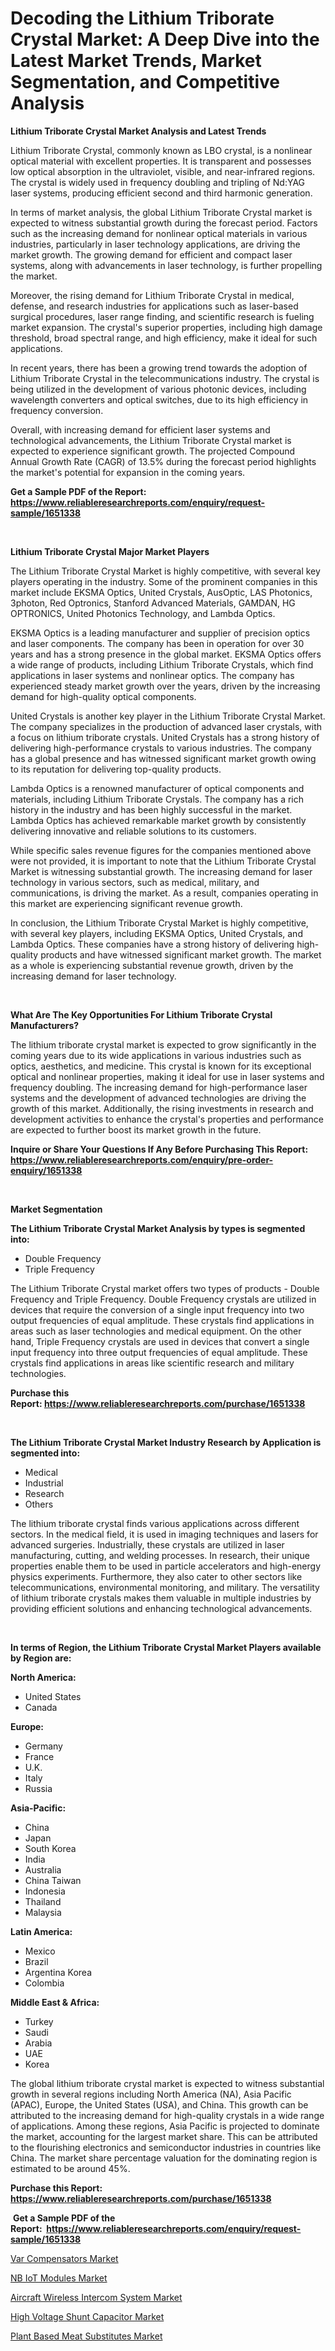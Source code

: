 <p><h1>Decoding the Lithium Triborate Crystal Market: A Deep Dive into the Latest Market Trends, Market Segmentation, and Competitive Analysis</h1></p><p><strong>Lithium Triborate Crystal Market Analysis and Latest Trends</strong></p>
<p><p>Lithium Triborate Crystal, commonly known as LBO crystal, is a nonlinear optical material with excellent properties. It is transparent and possesses low optical absorption in the ultraviolet, visible, and near-infrared regions. The crystal is widely used in frequency doubling and tripling of Nd:YAG laser systems, producing efficient second and third harmonic generation.</p><p>In terms of market analysis, the global Lithium Triborate Crystal market is expected to witness substantial growth during the forecast period. Factors such as the increasing demand for nonlinear optical materials in various industries, particularly in laser technology applications, are driving the market growth. The growing demand for efficient and compact laser systems, along with advancements in laser technology, is further propelling the market.</p><p>Moreover, the rising demand for Lithium Triborate Crystal in medical, defense, and research industries for applications such as laser-based surgical procedures, laser range finding, and scientific research is fueling market expansion. The crystal's superior properties, including high damage threshold, broad spectral range, and high efficiency, make it ideal for such applications.</p><p>In recent years, there has been a growing trend towards the adoption of Lithium Triborate Crystal in the telecommunications industry. The crystal is being utilized in the development of various photonic devices, including wavelength converters and optical switches, due to its high efficiency in frequency conversion.</p><p>Overall, with increasing demand for efficient laser systems and technological advancements, the Lithium Triborate Crystal market is expected to experience significant growth. The projected Compound Annual Growth Rate (CAGR) of 13.5% during the forecast period highlights the market's potential for expansion in the coming years.</p></p>
<p><strong>Get a Sample PDF of the Report:&nbsp; <a href="https://www.reliableresearchreports.com/enquiry/request-sample/1651338">https://www.reliableresearchreports.com/enquiry/request-sample/1651338</a></strong></p>
<p>&nbsp;</p>
<p><strong>Lithium Triborate Crystal Major Market Players</strong></p>
<p><p>The Lithium Triborate Crystal Market is highly competitive, with several key players operating in the industry. Some of the prominent companies in this market include EKSMA Optics, United Crystals, AusOptic, LAS Photonics, 3photon, Red Optronics, Stanford Advanced Materials, GAMDAN, HG OPTRONICS, United Photonics Technology, and Lambda Optics. </p><p>EKSMA Optics is a leading manufacturer and supplier of precision optics and laser components. The company has been in operation for over 30 years and has a strong presence in the global market. EKSMA Optics offers a wide range of products, including Lithium Triborate Crystals, which find applications in laser systems and nonlinear optics. The company has experienced steady market growth over the years, driven by the increasing demand for high-quality optical components.</p><p>United Crystals is another key player in the Lithium Triborate Crystal Market. The company specializes in the production of advanced laser crystals, with a focus on lithium triborate crystals. United Crystals has a strong history of delivering high-performance crystals to various industries. The company has a global presence and has witnessed significant market growth owing to its reputation for delivering top-quality products.</p><p>Lambda Optics is a renowned manufacturer of optical components and materials, including Lithium Triborate Crystals. The company has a rich history in the industry and has been highly successful in the market. Lambda Optics has achieved remarkable market growth by consistently delivering innovative and reliable solutions to its customers.</p><p>While specific sales revenue figures for the companies mentioned above were not provided, it is important to note that the Lithium Triborate Crystal Market is witnessing substantial growth. The increasing demand for laser technology in various sectors, such as medical, military, and communications, is driving the market. As a result, companies operating in this market are experiencing significant revenue growth.</p><p>In conclusion, the Lithium Triborate Crystal Market is highly competitive, with several key players, including EKSMA Optics, United Crystals, and Lambda Optics. These companies have a strong history of delivering high-quality products and have witnessed significant market growth. The market as a whole is experiencing substantial revenue growth, driven by the increasing demand for laser technology.</p></p>
<p>&nbsp;</p>
<p><strong>What Are The Key Opportunities For Lithium Triborate Crystal Manufacturers?</strong></p>
<p><p>The lithium triborate crystal market is expected to grow significantly in the coming years due to its wide applications in various industries such as optics, aesthetics, and medicine. This crystal is known for its exceptional optical and nonlinear properties, making it ideal for use in laser systems and frequency doubling. The increasing demand for high-performance laser systems and the development of advanced technologies are driving the growth of this market. Additionally, the rising investments in research and development activities to enhance the crystal's properties and performance are expected to further boost its market growth in the future.</p></p>
<p><strong>Inquire or Share Your Questions If Any Before Purchasing This Report: <a href="https://www.reliableresearchreports.com/enquiry/pre-order-enquiry/1651338">https://www.reliableresearchreports.com/enquiry/pre-order-enquiry/1651338</a></strong></p>
<p>&nbsp;</p>
<p><strong>Market Segmentation</strong></p>
<p><strong>The Lithium Triborate Crystal Market Analysis by types is segmented into:</strong></p>
<p><ul><li>Double Frequency</li><li>Triple Frequency</li></ul></p>
<p><p>The Lithium Triborate Crystal market offers two types of products - Double Frequency and Triple Frequency. Double Frequency crystals are utilized in devices that require the conversion of a single input frequency into two output frequencies of equal amplitude. These crystals find applications in areas such as laser technologies and medical equipment. On the other hand, Triple Frequency crystals are used in devices that convert a single input frequency into three output frequencies of equal amplitude. These crystals find applications in areas like scientific research and military technologies.</p></p>
<p><strong>Purchase this Report:&nbsp;<a href="https://www.reliableresearchreports.com/purchase/1651338">https://www.reliableresearchreports.com/purchase/1651338</a></strong></p>
<p>&nbsp;</p>
<p><strong>The Lithium Triborate Crystal Market Industry Research by Application is segmented into:</strong></p>
<p><ul><li>Medical</li><li>Industrial</li><li>Research</li><li>Others</li></ul></p>
<p><p>The lithium triborate crystal finds various applications across different sectors. In the medical field, it is used in imaging techniques and lasers for advanced surgeries. Industrially, these crystals are utilized in laser manufacturing, cutting, and welding processes. In research, their unique properties enable them to be used in particle accelerators and high-energy physics experiments. Furthermore, they also cater to other sectors like telecommunications, environmental monitoring, and military. The versatility of lithium triborate crystals makes them valuable in multiple industries by providing efficient solutions and enhancing technological advancements.</p></p>
<p>&nbsp;</p>
<p><strong>In terms of Region, the Lithium Triborate Crystal Market Players available by Region are:</strong></p>
<p>
    <p> <strong> North America: </strong>
        <ul>
            <li>United States</li>
            <li>Canada</li>
        </ul>
        </p> 
    <p> <strong> Europe: </strong>
        <ul>
            <li>Germany</li>
            <li>France</li>
            <li>U.K.</li>
            <li>Italy</li>
            <li>Russia</li>
        </ul>
        </p> 
    <p> <strong> Asia-Pacific: </strong>
        <ul>
            <li>China</li>
            <li>Japan</li>
            <li>South Korea</li>
            <li>India</li>
            <li>Australia</li>
            <li>China Taiwan</li>
            <li>Indonesia</li>
            <li>Thailand</li>
            <li>Malaysia</li>
        </ul>
        </p> 
    <p> <strong> Latin America: </strong>
        <ul>
            <li>Mexico</li>
            <li>Brazil</li>
            <li>Argentina Korea</li>
            <li>Colombia</li>
        </ul>
        </p> 
    <p> <strong> Middle East & Africa: </strong>
        <ul>
            <li>Turkey</li>
            <li>Saudi</li>
            <li>Arabia</li>
            <li>UAE</li>
            <li>Korea</li>
        </ul>
    </p>
    </p>
<p><p>The global lithium triborate crystal market is expected to witness substantial growth in several regions including North America (NA), Asia Pacific (APAC), Europe, the United States (USA), and China. This growth can be attributed to the increasing demand for high-quality crystals in a wide range of applications. Among these regions, Asia Pacific is projected to dominate the market, accounting for the largest market share. This can be attributed to the flourishing electronics and semiconductor industries in countries like China. The market share percentage valuation for the dominating region is estimated to be around 45%.</p></p>
<p><strong>Purchase this Report: <a href="https://www.reliableresearchreports.com/purchase/1651338">https://www.reliableresearchreports.com/purchase/1651338</a></strong></p>
<p>&nbsp;<strong>Get a Sample PDF of the Report:&nbsp;&nbsp;<a href="https://www.reliableresearchreports.com/enquiry/request-sample/1651338">https://www.reliableresearchreports.com/enquiry/request-sample/1651338</a></strong></p>
<p><strong></strong></p>
<p><p><a href="https://medium.com/@earn.only.flood/analyzing-var-compensators-market-global-industry-perspective-and-forecast-2023-to-2030-179772bf0c35">Var Compensators Market</a></p><p><a href="https://medium.com/@flee.calm.mark/nb-iot-modules-market-report-reveals-the-latest-trends-and-growth-opportunities-of-this-market-9e7f2576bbf8">NB IoT Modules Market</a></p><p><a href="https://medium.com/@bank.build.unity/aircraft-wireless-intercom-system-market-furnishes-information-on-market-share-market-trends-and-b68abc02492d">Aircraft Wireless Intercom System Market</a></p><p><a href="https://medium.com/@melt.scale.beast/high-voltage-shunt-capacitor-market-comprehensive-assessment-by-type-application-and-geography-1d02a53c5e5b">High Voltage Shunt Capacitor Market</a></p><p><a href="https://medium.com/@truly.fight.must/plant-based-meat-substitutes-market-outlook-industry-overview-and-forecast-2023-to-2030-661aff2a5cf2">Plant Based Meat Substitutes Market</a></p></p>